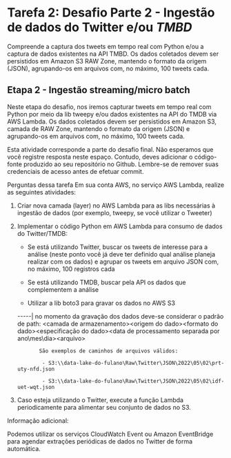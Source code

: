 # Tarefa 2: Desafio Parte 2 - Ingestão de dados do Twitter e/ou _TMBD_

Compreende a captura dos tweets em tempo real com Python e/ou a captura de dados existentes na API TMBD. Os dados coletados devem ser persistidos em Amazon S3 RAW Zone, mantendo o formato da origem (JSON), agrupando-os em arquivos com, no máximo, 100 tweets cada.

## Etapa 2 - Ingestão streaming/micro batch

Neste etapa do desafio, nos iremos capturar tweets em tempo real com Python por meio da lib tweepy e/ou dados existentes na API do TMDB via AWS Lambda. Os dados coletados devem ser persistidos em Amazon S3, camada de RAW Zone, mantendo o formato da origem (JSON) e agrupando-os em arquivos com, no máximo, 100 tweets cada.




Esta atividade corresponde a parte do desafio final. Não esperamos que você registre resposta neste espaço. Contudo, deves adicionar o código-fonte produzido ao seu repositório no Github. Lembre-se de remover suas credenciais de acesso antes de efetuar commit.

Perguntas dessa tarefa
Em sua conta AWS, no serviço AWS Lambda, realize as seguintes atividades:



1.  Criar nova camada (layer) no AWS Lambda para as libs necessárias à ingestão de dados (por exemplo,  tweepy, se você utilizar o Tweeter)



2. Implementar o código Python em AWS Lambda para consumo de dados do Twitter/TMDB:

   - Se está utilizando Twitter, buscar os tweets de interesse para a análise (neste ponto você já deve ter definido qual análise planeja realizar com os dados) e agrupar os tweets em arquivo JSON com, no máximo, 100 registros cada

   - Se está utilizando TMDB,  buscar pela API os dados que complementem a análise

   - Utilizar a lib boto3 para gravar os dados no AWS S3

    -----| no momento da gravação dos dados deve-se considerar o padrão de path: <nome do bucket>\<camada de armazenamento>\<origem do dado>\<formato do dado>\<especificação do dado>\<data de processamento separada por ano\mes\dia>\<arquivo>

              São exemplos de caminhos de arquivos válidos:

               - S3:\\data-lake-do-fulano\Raw\Twitter\JSON\2022\05\02\prt-uty-nfd.json

               - S3:\\data-lake-do-fulano\Raw\Twitter\JSON\2022\05\02\idf-uet-wqt.json



3. Caso esteja utilizando o Twitter, execute a função Lambda periodicamente para alimentar seu conjunto de dados no S3.



Informação adicional:



Podemos utilizar os serviços  CloudWatch Event ou Amazon EventBridge para agendar extrações periódicas de dados no Twitter de forma automática.